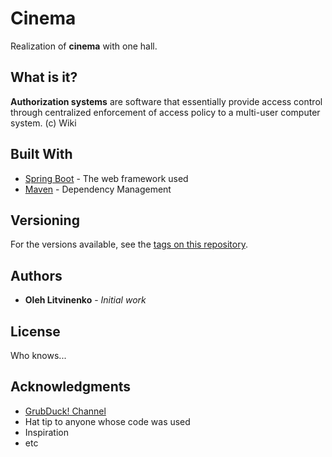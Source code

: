 # Cinema

Realization of **cinema** with one hall.

## What is it?

**Authorization systems** are software that essentially provide access control through centralized enforcement of access policy to a multi-user computer system. (c) Wiki

## Built With

* [Spring Boot](https://spring.io/projects/spring-boot) - The web framework used
* [Maven](https://maven.apache.org/) - Dependency Management

## Versioning

For the versions available, see the [tags on this repository](https://github.com/houst/Cinema-18-Spring/tags). 

## Authors

* **Oleh Litvinenko** - *Initial work*

## License

Who knows...

## Acknowledgments

* [GrubDuck! Channel](https://www.youtube.com/channel/UC9V7DJCQCOOTec2MelKmA8w)
* Hat tip to anyone whose code was used
* Inspiration
* etc
